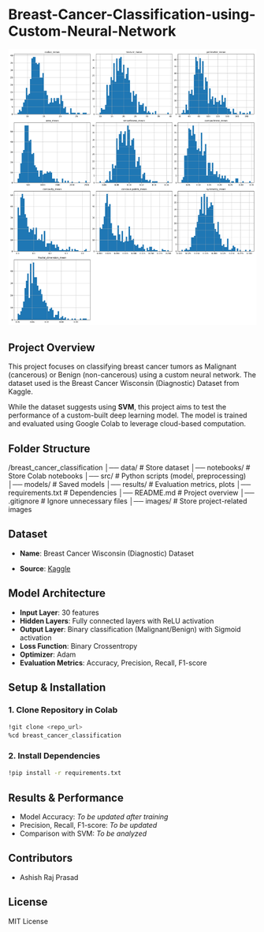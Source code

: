 # Breast-Cancer-Classification-using-Custom-Neural-Network

![Breast Cancer Classification](https://github.com/AshishRaj04/Breast-Cancer-Classification-using-Custom-Neural-Network/blob/main/results/attribute_histogram_plots.png)

## Project Overview
This project focuses on classifying breast cancer tumors as Malignant (cancerous) or Benign (non-cancerous) using a custom neural network. The dataset used is the Breast Cancer Wisconsin (Diagnostic) Dataset from Kaggle.

While the dataset suggests using **SVM**, this project aims to test the performance of a custom-built deep learning model. The model is trained and evaluated using Google Colab to leverage cloud-based computation.

## Folder Structure


/breast_cancer_classification
│── data/ # Store dataset
│── notebooks/ # Store Colab notebooks
│── src/ # Python scripts (model, preprocessing)
│── models/ # Saved models
│── results/ # Evaluation metrics, plots
│── requirements.txt # Dependencies
│── README.md # Project overview
│── .gitignore # Ignore unnecessary files
│── images/ # Store project-related images 

## Dataset

- **Name**: Breast Cancer Wisconsin (Diagnostic) Dataset

- **Source**: [Kaggle](https://www.kaggle.com/datasets/yasserh/breast-cancer-dataset/data)


## Model Architecture

- **Input Layer**: 30 features
- **Hidden Layers**: Fully connected layers with ReLU activation
- **Output Layer**: Binary classification (Malignant/Benign) with Sigmoid activation
- **Loss Function**: Binary Crossentropy
- **Optimizer**: Adam
- **Evaluation Metrics**: Accuracy, Precision, Recall, F1-score

## Setup & Installation

### 1. Clone Repository in Colab
``` bash
!git clone <repo_url>
%cd breast_cancer_classification
```
### 2. Install Dependencies
``` bash 
!pip install -r requirements.txt
```
## Results & Performance

- Model Accuracy: *To be updated after training*
- Precision, Recall, F1-score: *To be updated*
- Comparison with SVM: *To be analyzed*

## Contributors
- Ashish Raj Prasad

## License
MIT License
